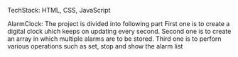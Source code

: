 TechStack:
HTML, CSS, JavaScript

AlarmClock:
The project is divided into following part
First one is to create a digital clock uhich keeps on updating every second.
Second one is to create an array in which multiple alarms are to be stored.
Third one is to perforn various operations such as set, stop and show the alarm list 